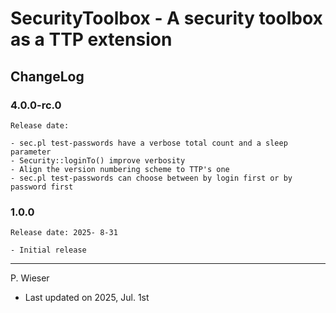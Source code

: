 # SecurityToolbox - A security toolbox as a TTP extension

## ChangeLog

### 4.0.0-rc.0

    Release date: 

    - sec.pl test-passwords have a verbose total count and a sleep parameter
    - Security::loginTo() improve verbosity
    - Align the version numbering scheme to TTP's one
    - sec.pl test-passwords can choose between by login first or by password first

### 1.0.0

    Release date: 2025- 8-31

    - Initial release

---
P. Wieser
- Last updated on 2025, Jul. 1st
